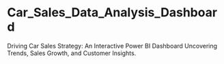 # Car_Sales_Data_Analysis_Dashboard
Driving Car Sales Strategy:  An Interactive Power BI Dashboard Uncovering Trends, Sales Growth, and Customer Insights.
